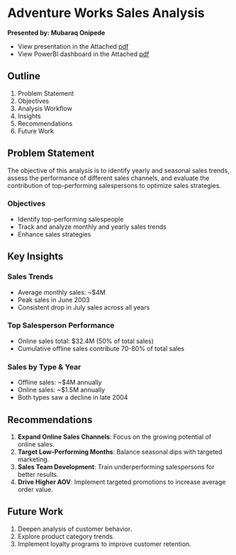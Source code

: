 
# Adventure Works Sales Analysis
**Presented by: Mubaraq Onipede**

- View presentation in the Attached [pdf](https://github.com/TuringCollegeSubmissions/monipe-CAR.PIB.2.3/blob/main/Mubaraq%20Turing%20PowerBi%20Dashoboard.pdf)
- View PowerBI dashboard in the Attached [pdf](https://github.com/TuringCollegeSubmissions/monipe-CAR.PIB.2.3/blob/main/Turing.pdf
)
## Outline
1. Problem Statement
2. Objectives
3. Analysis Workflow
4. Insights
5. Recommendations
6. Future Work

## Problem Statement
The objective of this analysis is to identify yearly and seasonal sales trends, assess the performance of different sales channels, and evaluate the contribution of top-performing salespersons to optimize sales strategies.

### Objectives
- Identify top-performing salespeople
- Track and analyze monthly and yearly sales trends
- Enhance sales strategies

## Key Insights
### Sales Trends
- Average monthly sales: ~$4M
- Peak sales in June 2003
- Consistent drop in July sales across all years

### Top Salesperson Performance
- Online sales total: $32.4M (50% of total sales)
- Cumulative offline sales contribute 70-80% of total sales

### Sales by Type & Year
- Offline sales: ~$4M annually
- Online sales: ~$1.5M annually
- Both types saw a decline in late 2004

## Recommendations
1. **Expand Online Sales Channels**: Focus on the growing potential of online sales.
2. **Target Low-Performing Months**: Balance seasonal dips with targeted marketing.
3. **Sales Team Development**: Train underperforming salespersons for better results.
4. **Drive Higher AOV**: Implement targeted promotions to increase average order value.

## Future Work
1. Deepen analysis of customer behavior.
2. Explore product category trends.
3. Implement loyalty programs to improve customer retention.


